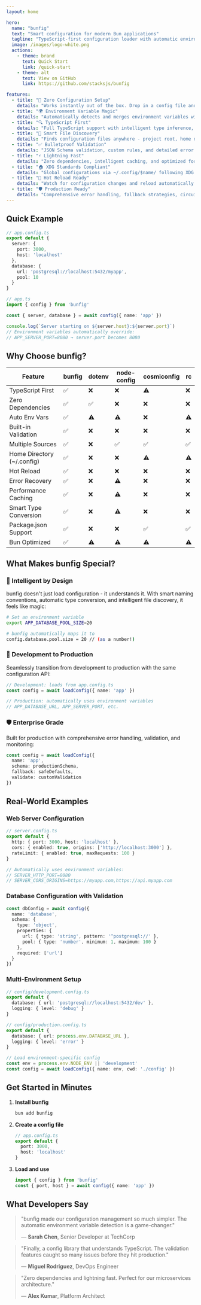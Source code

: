 ```yaml
---
layout: home

hero:
  name: "bunfig"
  text: "Smart configuration for modern Bun applications"
  tagline: "TypeScript-first configuration loader with automatic environment variable detection, validation, and zero dependencies."
  image: /images/logo-white.png
  actions:
    - theme: brand
      text: Quick Start
      link: /quick-start
    - theme: alt
      text: View on GitHub
      link: https://github.com/stacksjs/bunfig

features:
  - title: "🎯 Zero Configuration Setup"
    details: "Works instantly out of the box. Drop in a config file and start using it immediately with automatic TypeScript support and intelligent defaults."
  - title: "🌍 Environment Variable Magic"
    details: "Automatically detects and merges environment variables with smart naming conventions. APP_DATABASE_URL becomes config.database.url seamlessly."
  - title: "🔍 TypeScript First"
    details: "Full TypeScript support with intelligent type inference, autocompletion, and compile-time validation. Your IDE will love it."
  - title: "📁 Smart File Discovery"
    details: "Finds configuration files anywhere - project root, home directory (~/.config), or package.json. Supports .ts, .js, .json, and more."
  - title: "✅ Bulletproof Validation"
    details: "JSON Schema validation, custom rules, and detailed error reporting catch configuration issues before they hit production."
  - title: "⚡ Lightning Fast"
    details: "Zero dependencies, intelligent caching, and optimized for Bun's performance. Loads configurations in microseconds."
  - title: "🏠 XDG Standards Compliant"
    details: "Global configurations via ~/.config/$name/ following XDG Base Directory standards for system-wide settings."
  - title: "🔄 Hot Reload Ready"
    details: "Watch for configuration changes and reload automatically. Perfect for development workflows and dynamic configuration updates."
  - title: "🛡️ Production Ready"
    details: "Comprehensive error handling, fallback strategies, circuit breakers, and monitoring built-in for enterprise deployments."
---
```


## Quick Example

```ts
// app.config.ts
export default {
  server: {
    port: 3000,
    host: 'localhost'
  },
  database: {
    url: 'postgresql://localhost:5432/myapp',
    pool: 10
  }
}
```

```ts
// app.ts
import { config } from 'bunfig'

const { server, database } = await config({ name: 'app' })

console.log(`Server starting on ${server.host}:${server.port}`)
// Environment variables automatically override:
// APP_SERVER_PORT=8080 → server.port becomes 8080
```

## Why Choose bunfig?

<div class="feature-comparison">

| Feature | bunfig | dotenv | node-config | cosmiconfig | rc |
|---------|--------|--------|-------------|-------------|-----|
| TypeScript First | ✅ | ❌ | ❌ | ⚠️ | ❌ |
| Zero Dependencies | ✅ | ✅ | ❌ | ❌ | ❌ |
| Auto Env Vars | ✅ | ⚠️ | ⚠️ | ❌ | ⚠️ |
| Built-in Validation | ✅ | ❌ | ❌ | ❌ | ❌ |
| Multiple Sources | ✅ | ❌ | ✅ | ✅ | ✅ |
| Home Directory (~/.config) | ✅ | ❌ | ❌ | ⚠️ | ⚠️ |
| Hot Reload | ✅ | ❌ | ❌ | ❌ | ❌ |
| Error Recovery | ✅ | ❌ | ⚠️ | ❌ | ❌ |
| Performance Caching | ✅ | ❌ | ⚠️ | ❌ | ❌ |
| Smart Type Conversion | ✅ | ❌ | ⚠️ | ❌ | ❌ |
| Package.json Support | ✅ | ❌ | ❌ | ✅ | ✅ |
| Bun Optimized | ✅ | ⚠️ | ⚠️ | ⚠️ | ⚠️ |

</div>

## What Makes bunfig Special?

### 🧠 Intelligent by Design

bunfig doesn't just load configuration - it understands it. With smart naming conventions, automatic type conversion, and intelligent file discovery, it feels like magic:

```bash
# Set an environment variable
export APP_DATABASE_POOL_SIZE=20

# bunfig automatically maps it to
config.database.pool.size = 20 // (as a number!)
```

### 🔄 Development to Production

Seamlessly transition from development to production with the same configuration API:

```ts
// Development: loads from app.config.ts
const config = await loadConfig({ name: 'app' })

// Production: automatically uses environment variables
// APP_DATABASE_URL, APP_SERVER_PORT, etc.
```

### 🛡️ Enterprise Grade

Built for production with comprehensive error handling, validation, and monitoring:

```ts
const config = await loadConfig({
  name: 'app',
  schema: productionSchema,
  fallback: safeDefaults,
  validate: customValidation
})
```

## Real-World Examples

### Web Server Configuration

```ts
// server.config.ts
export default {
  http: { port: 3000, host: 'localhost' },
  cors: { enabled: true, origins: ['http://localhost:3000'] },
  rateLimit: { enabled: true, maxRequests: 100 }
}

// Automatically uses environment variables:
// SERVER_HTTP_PORT=8080
// SERVER_CORS_ORIGINS=https://myapp.com,https://api.myapp.com
```

### Database Configuration with Validation

```ts
const dbConfig = await config({
  name: 'database',
  schema: {
    type: 'object',
    properties: {
      url: { type: 'string', pattern: '^postgresql://' },
      pool: { type: 'number', minimum: 1, maximum: 100 }
    },
    required: ['url']
  }
})
```

### Multi-Environment Setup

```ts
// config/development.config.ts
export default {
  database: { url: 'postgresql://localhost:5432/dev' },
  logging: { level: 'debug' }
}

// config/production.config.ts
export default {
  database: { url: process.env.DATABASE_URL },
  logging: { level: 'error' }
}

// Load environment-specific config
const env = process.env.NODE_ENV || 'development'
const config = await loadConfig({ name: env, cwd: './config' })
```

## Get Started in Minutes

<div class="getting-started-steps">

1. **Install bunfig**
   ```bash
   bun add bunfig
   ```

2. **Create a config file**
   ```ts
   // app.config.ts
   export default {
     port: 3000,
     host: 'localhost'
   }
   ```

3. **Load and use**
   ```ts
   import { config } from 'bunfig'
   const { port, host } = await config({ name: 'app' })
   ```

</div>

## What Developers Say

> "bunfig made our configuration management so much simpler. The automatic environment variable detection is a game-changer."
>
> — **Sarah Chen**, Senior Developer at TechCorp

> "Finally, a config library that understands TypeScript. The validation features caught so many issues before they hit production."
>
> — **Miguel Rodriguez**, DevOps Engineer

> "Zero dependencies and lightning fast. Perfect for our microservices architecture."
>
> — **Alex Kumar**, Platform Architect

<Home />
